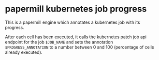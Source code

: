 # papermill kubernetes job progress

This is a papermill engine which annotates a kubernetes job with its progress.

After each cell has been executed, it calls the kubernetes patch job api endpoint for the job `$JOB_NAME` and sets the annotation `$PROGRESS_ANNOTATION` to a number between 0 and 100 (percentage of cells already executed).

